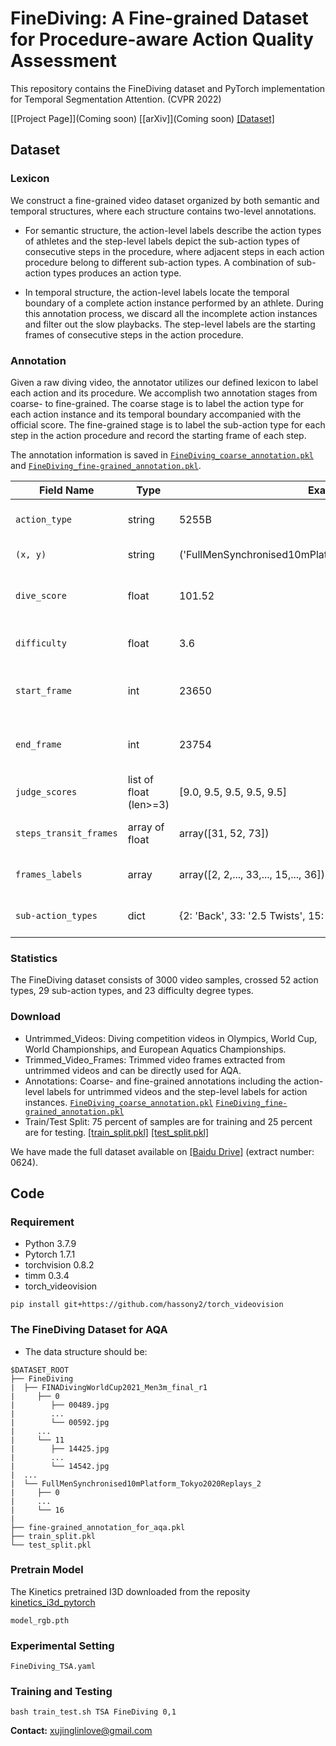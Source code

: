# FineDiving: A Fine-grained Dataset for Procedure-aware Action Quality Assessment

This repository contains the FineDiving dataset and PyTorch implementation for Temporal Segmentation Attention. (CVPR 2022)

[[Project Page]](Coming soon) [[arXiv]](Coming soon) [[Dataset]](https://pan.baidu.com/s/1v85-np2FbS0J4UfAEiI4mg)

## Dataset

### Lexicon
We construct a fine-grained video dataset organized by both semantic and temporal structures, where each structure contains two-level annotations.
- For semantic structure, the action-level labels describe the action types of athletes and the step-level labels depict the sub-action types of consecutive steps in the procedure, where adjacent steps in each action procedure belong to different sub-action types. A combination of sub-action types produces an action type.

- In temporal structure, the action-level labels locate the temporal boundary of a complete action instance performed by an athlete. During this annotation process, we discard all the incomplete action instances and filter out the slow playbacks. The step-level labels are the starting frames of consecutive steps in the action procedure.

### Annotation
Given a raw diving video, the annotator utilizes our defined lexicon to label each action and its procedure. We accomplish two annotation stages from coarse- to fine-grained. The coarse stage is to label the action type for each action instance and its temporal boundary accompanied with the official score. The fine-grained stage is to label the sub-action type for each step in the action procedure and record the starting frame of each step.

The annotation information is saved in [`FineDiving_coarse_annotation.pkl`](Annotations/FineDiving_coarse_annotation.pkl) and [`FineDiving_fine-grained_annotation.pkl`](Annotations/FineDiving_fine-grained_annotation.pkl).

| Field Name          | Type                         | Example          | Description                                                                                                           |
| ------------------- | ---------------------------- | ---------------- | --------------------------------------------------------------------------------------------------------------------- |
| `action_type`          | string                          | 5255B             | Back 2½ Somersaults 2½ Twists                                                                                             |
| `(x, y)`                  | string                       | ('FullMenSynchronised10mPlatform_Tokyo2020Replays_3',11)         | ID of the instance.                                                                                              |
| `dive_score`          | float                        | 101.52   | Diving score of the action instance.                                                        |
| `difficulty`             | float                       | 3.6   | Difficulty of the action type.                                                                           |
| `start_frame`       | int                          | 23650          | Start frame of the action instance. |
| `end_frame`        | int                          | 23754          | End frame of the action instance.  |
| `judge_scores`    | list of float (len>=3)  | [9.0, 9.5, 9.5, 9.5, 9.5]           | Judge scores.                                                                                                |
| `steps_transit_frames`    | array of float                       | array([31, 52, 73])   | Frame index of step transitions.                                                                             |
| `frames_labels`              | array                       | array([2, 2,..., 33,..., 15,..., 36])          | Step-level labels of the frames.                                                                                       |
| `sub-action_types`              | dict                       | {2: 'Back', 33: '2.5 Twists', 15: '2.5 Soms.Pike', 36: 'Entry'}        | Semantic of sub-action type.                                                                                 |

### Statistics
The FineDiving dataset consists of 3000 video samples, crossed 52 action types, 29 sub-action types, and 23 difficulty degree types.

### Download
- Untrimmed_Videos: Diving competition videos in Olympics, World Cup, World Championships, and European Aquatics Championships.
- Trimmed_Video_Frames: Trimmed video frames extracted from untrimmed videos and can be directly used for AQA.
- Annotations: Coarse- and fine-grained annotations including the action-level labels for untrimmed videos and the step-level labels for action instances. [`FineDiving_coarse_annotation.pkl`](Annotations/FineDiving_coarse_annotation.pkl) [`FineDiving_fine-grained_annotation.pkl`](Annotations/FineDiving_fine-grained_annotation.pkl)
- Train/Test Split: 75 percent of samples are for training and 25 percent are for testing. [[train_split.pkl]](Annotations/train_split.pkl) [[test_split.pkl]](Annotations/test_split.pkl)

We have made the full dataset available on [[Baidu Drive]](https://pan.baidu.com/s/1v85-np2FbS0J4UfAEiI4mg) (extract number: 0624).

## Code
### Requirement
- Python 3.7.9
- Pytorch 1.7.1
- torchvision 0.8.2
- timm 0.3.4
- torch_videovision
```
pip install git+https://github.com/hassony2/torch_videovision
```

### The FineDiving Dataset for AQA
- The data structure should be:
```
$DATASET_ROOT
├── FineDiving
|  ├── FINADivingWorldCup2021_Men3m_final_r1
|     ├── 0
|        ├── 00489.jpg
|        ...
|        └── 00592.jpg
|     ...
|     └── 11
|        ├── 14425.jpg
|        ...
|        └── 14542.jpg
|  ...
|  └── FullMenSynchronised10mPlatform_Tokyo2020Replays_2
|     ├── 0
|     ...
|     └── 16
|        
├── fine-grained_annotation_for_aqa.pkl
├── train_split.pkl
└── test_split.pkl
```

### Pretrain Model
The Kinetics pretrained I3D downloaded from the reposity [kinetics_i3d_pytorch](https://github.com/hassony2/kinetics_i3d_pytorch/blob/master/model/model_rgb.pth)
```
model_rgb.pth
```

### Experimental Setting
```
FineDiving_TSA.yaml
```

### Training and Testing
```
bash train_test.sh TSA FineDiving 0,1
```

**Contact:** [xujinglinlove@gmail.com](mailto:xujinglinlove@gmail.com)
